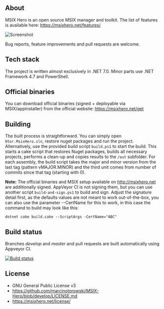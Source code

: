 ## About

MSIX Hero is an open source MSIX manager and toolkit. The list of features is available here: https://msixhero.net/features/

![Screenshot](https://msixhero.net/msixhero.png)

Bug reports, feature improvements and pull requests are welcome.

## Tech stack
The project is written almost exclusively in .NET 7.0. Minor parts use .NET Framework 4.7 and PowerShell.

## Official binaries ###
You can download official binaries (signed + deployable via MSIX/appinstaller) from the official website: https://msixhero.net/get

## Building
The built process is straightforward. You can simply open `Otor.MsixHero.sln`, restore nuget packages and run the project. Alternatively, use the provided build script `build.ps1` to start the build. This starts a cake script that restores Nuget packages, builds all necessary projects, performs a clean-up and copies results to the `/out` subfolder. For each assembly, the build script takes the major and minor version from the last tag (pattern vMAJOR.MINOR) and the third unit comes from number of commits since that tag (starting with 0).

**Note:** The official binaries and MSIX setup available on http://msixhero.net are additionally signed. AppVeyor CI is not signing them, but you can use another script `build-and-sign.ps1` to build and sign. Adjust the signature detail first, as the defaults values are not meant to work out-of-the-box, you can also use the parameter --CertName for this to work, in this case the command to build may look like this:

    dotnet cake build.cake --ScriptArgs -CertName="ABC"

## Build status ##
Branches *develop* and *master* and pull requests are built automatically using Appveyor CI.

[![Build status](https://ci.appveyor.com/api/projects/status/ukp54g7jnwa3g177?svg=true)](https://ci.appveyor.com/project/marcinotorowski/msix-hero-bj0mu)

## License ##
* GNU General Public License v3
* https://github.com/marcinotorowski/MSIX-Hero/blob/develop/LICENSE.md
* https://msixhero.net/license/
